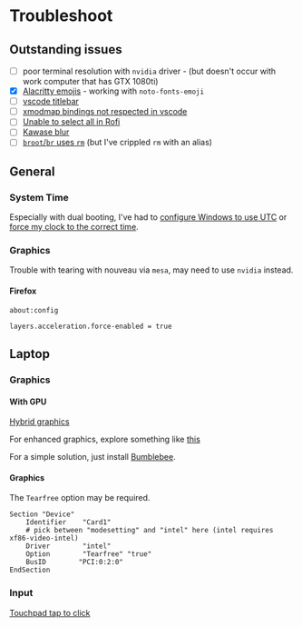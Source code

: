 # Troubleshoot

## Outstanding issues

- [ ] poor terminal resolution with `nvidia` driver - (but doesn't occur with work computer that has GTX 1080ti)
- [x] [Alacritty emojis](https://github.com/jwilm/alacritty/issues/153) - working with `noto-fonts-emoji`
- [ ] [vscode titlebar](https://github.com/microsoft/vscode/issues/43154)
- [ ] [xmodmap bindings not respected in vscode](https://github.com/microsoft/vscode/issues/23991)
- [ ] [Unable to select all in Rofi](https://github.com/davatorium/rofi/issues/666)
- [ ] [Kawase blur](https://github.com/yshui/picom/issues/32)
- [ ] [`broot`/`br` uses `rm`](https://github.com/Canop/broot/issues/136) (but I've crippled `rm` with an alias)

## General

### System Time

Especially with dual booting, I've had to [configure Windows to use UTC](https://wiki.archlinux.org/title/System_time#UTC_in_Microsoft_Windows) or [force my clock to the correct time](https://wiki.archlinux.org/index.php/System_time#Clock_shows_a_value_that_is_neither_UTC_nor_local_time).

### Graphics

Trouble with tearing with nouveau via `mesa`, may need to use `nvidia` instead.

#### Firefox

`about:config`

```
layers.acceleration.force-enabled = true
```

## Laptop

### Graphics

#### With GPU

[Hybrid graphics](https://wiki.archlinux.org/index.php/Lenovo_ThinkPad_P1#Installation_with_hybrid_graphics)

For enhanced graphics, explore something like [this](https://www.reddit.com/r/linux_gaming/comments/5t8qb3/guide_how_i_fixed_every_problem_i_had_with_nvidia/)

For a simple solution, just install [Bumblebee](https://wiki.archlinux.org/index.php/Bumblebee#Installation).

#### Graphics

The `Tearfree` option may be required.

```
Section "Device"
    Identifier    "Card1"
    # pick between "modesetting" and "intel" here (intel requires xf86-video-intel)
    Driver        "intel"
    Option        "Tearfree" "true"
    BusID        "PCI:0:2:0"
EndSection
```

### Input

[Touchpad tap to click](https://wiki.archlinux.org/index.php/Libinput#Installation)
